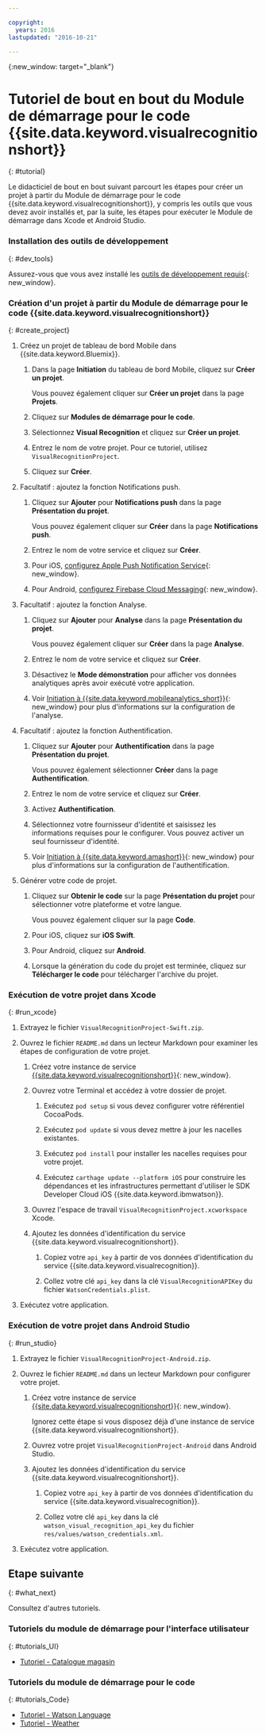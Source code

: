 ```yaml
---

copyright:
  years: 2016
lastupdated: "2016-10-21"

---
```

{:new_window: target="_blank"}

# Tutoriel de bout en bout du Module de démarrage pour le code {{site.data.keyword.visualrecognitionshort}} 
{: #tutorial}

Le didacticiel de bout en bout suivant parcourt les étapes pour créer un projet à partir du Module de démarrage pour le code {{site.data.keyword.visualrecognitionshort}}, y compris les outils que vous devez avoir installés et, par la suite, les étapes pour exécuter le Module de démarrage dans Xcode et Android Studio.


### Installation des outils de développement
{: #dev_tools}

Assurez-vous que vous avez installé les [outils de développement requis](get_code.html#prereq-dev-tools){: new_window}.


### Création d'un projet à partir du Module de démarrage pour le code {{site.data.keyword.visualrecognitionshort}} 
{: #create_project}

1. Créez un projet de tableau de bord Mobile dans {{site.data.keyword.Bluemix}}.

   1. Dans la page **Initiation** du tableau de bord Mobile, cliquez sur **Créer un projet**.

      Vous pouvez également cliquer sur **Créer un projet** dans la page **Projets**.

   2. Cliquez sur **Modules de démarrage pour le code**.

   3. Sélectionnez **Visual Recognition** et cliquez sur **Créer un projet**.

   4. Entrez le nom de votre projet. Pour ce tutoriel, utilisez `VisualRecognitionProject`.
   
   5. Cliquez sur **Créer**.

2. Facultatif : ajoutez la fonction Notifications push.

   1. Cliquez sur **Ajouter** pour **Notifications push** dans la page **Présentation du projet**.

      Vous pouvez également cliquer sur **Créer** dans la page **Notifications push**.

   2. Entrez le nom de votre service et cliquez sur **Créer**.

   3. Pour iOS, [configurez Apple Push Notification Service](/docs/services/mobilepush/t_push_provider_ios.html){: new_window}.

   4. Pour Android, [configurez Firebase Cloud Messaging](/docs/services/mobilepush/t_push_provider_android.html){: new_window}.
   
3. Facultatif : ajoutez la fonction Analyse.

   1. Cliquez sur **Ajouter** pour **Analyse** dans la page **Présentation du projet**.

      Vous pouvez également cliquer sur **Créer** dans la page **Analyse**.

   2. Entrez le nom de votre service et cliquez sur **Créer**.
   
   3. Désactivez le **Mode démonstration** pour afficher vos données analytiques après avoir exécuté votre application.
   
   4. Voir [Initiation à {{site.data.keyword.mobileanalytics_short}}](/docs/services/mobileanalytics/index.html){: new_window} pour plus d'informations sur la configuration de l'analyse.
  
4. Facultatif : ajoutez la fonction Authentification.

   1. Cliquez sur **Ajouter** pour **Authentification** dans la page **Présentation du projet**.

      Vous pouvez également sélectionner **Créer** dans la page **Authentification**.

   2. Entrez le nom de votre service et cliquez sur
**Créer**.
   
   3. Activez **Authentification**.
   
   4. Sélectionnez votre fournisseur d'identité et saisissez les informations requises pour le configurer. Vous pouvez activer un seul fournisseur d'identité.

   5. Voir [Initiation à {{site.data.keyword.amashort}}](/docs/services/mobileaccess/index.html){: new_window} pour plus d'informations sur la configuration de l'authentification.

5. Générer votre code de projet.

   1. Cliquez sur **Obtenir le code** sur la page **Présentation du projet** pour sélectionner votre plateforme et votre langue.
   
      Vous pouvez également cliquer sur la page **Code**.
      
   2. Pour iOS, cliquez sur **iOS Swift**.
   
   3. Pour Android, cliquez sur **Android**.
   
   4. Lorsque la génération du code du projet est terminée, cliquez sur **Télécharger le code** pour télécharger l'archive du projet.


### Exécution de votre projet dans Xcode
{: #run_xcode}

1. Extrayez le fichier `VisualRecognitionProject-Swift.zip`.

2. Ouvrez le fichier `README.md` dans un lecteur Markdown pour examiner les étapes de configuration de votre projet.

   1. Créez votre instance de service [{{site.data.keyword.visualrecognitionshort}}](https://console.{DomainName}/catalog/services/visual-recognition/){: new_window}. 
   
   2. Ouvrez votre Terminal et accédez à votre dossier de projet.
   
      1. Exécutez `pod setup` si vous devez configurer votre référentiel CocoaPods.
      
      2. Exécutez `pod update`  si vous devez mettre à jour les nacelles existantes.
      
      3. Exécutez `pod install` pour installer les nacelles requises pour votre projet.
      
      4. Exécutez `carthage update --platform iOS` pour construire les dépendances et les infrastructures permettant d'utiliser le SDK Developer Cloud iOS {{site.data.keyword.ibmwatson}}.
      
   3. Ouvrez l'espace de travail `VisualRecognitionProject.xcworkspace` Xcode.
   
   4. Ajoutez les données d'identification du service {{site.data.keyword.visualrecognitionshort}}.
   
      1. Copiez votre `api_key` à partir de vos données d'identification du service {{site.data.keyword.visualrecognition}}.
      
      2. Collez votre clé `api_key` dans la clé `VisualRecognitionAPIKey` du fichier `WatsonCredentials.plist`.
      
3. Exécutez votre application.


### Exécution de votre projet dans Android Studio
{: #run_studio}

1. Extrayez le fichier `VisualRecognitionProject-Android.zip`.

2. Ouvrez le fichier `README.md` dans un lecteur Markdown pour configurer votre projet.

   1. Créez votre instance de service [{{site.data.keyword.visualrecognitionshort}}](https://console.{DomainName}/catalog/services/visual-recognition/){: new_window}. 
   
      Ignorez cette étape si vous disposez déjà d'une instance de service {{site.data.keyword.visualrecognitionshort}}.
   
   2. Ouvrez votre projet `VisualRecognitionProject-Android` dans Android Studio.
   
   4. Ajoutez les données d'identification du service {{site.data.keyword.visualrecognitionshort}}.
   
      1. Copiez votre `api_key` à partir de vos données d'identification du service {{site.data.keyword.visualrecognition}}.
      
      2. Collez votre clé `api_key` dans la clé `watson_visual_recognition_api_key` du fichier `res/values/watson_credentials.xml`.
      
3. Exécutez votre application.


## Etape suivante
{: #what_next}

Consultez d'autres tutoriels.


### Tutoriels du module de démarrage pour l'interface utilisateur
{: #tutorials_UI}

* [Tutoriel - Catalogue magasin](tutorial_store_catalog.html)


### Tutoriels du module de démarrage pour le code
{: #tutorials_Code}

* [Tutoriel - Watson Language](tutorial_watson_language.html)
* [Tutoriel - Weather](tutorial_weather.html)
